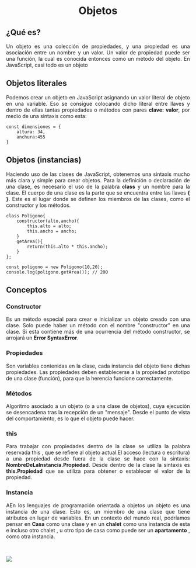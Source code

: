 <h1 align="center"><strong>Objetos</strong></h1>

<h2><strong>¿Qué es?</strong></h2>
    <p align="justify">Un objeto es una colección de propiedades, y una propiedad es una asociación entre un nombre y un valor. Un valor de propiedad puede ser una función, la cual es conocida entonces como un método del objeto. En JavaScript, casi todo es un objeto</p>

<h2><strong>Objetos literales</strong></h2>
    <p align="justify">Podemos crear un objeto en JavaScript asignando un valor literal de objeto en una variable. Eso se consigue colocando dicho literal entre llaves y dentro de ellas tantas propiedades o métodos con pares <b>clave: valor</b>, por medio de una sintaxis como esta:<p>

    const dimensiones = {
        altura: 34,
        anchura:455
    }

<h2><strong>Objetos (instancias)</strong></h2>
    <p align="justify">Haciendo uso de las clases de JavaScript, obtenemos una sintaxis mucho más clara y simple para crear objetos. Para la definición o declaración de una clase, es necesario el uso de la palabra <b>class</b> y un nombre para la clase. El cuerpo de una clase es la parte que se encuentra entre las llaves <b>{ }</b>. Este es el lugar donde se definen los miembros de las clases, como el constructor y los métodos.</p>

    class Poligono{
        constructor(alto,ancho){
            this.alto = alto;
            this.ancho = ancho;
        }
        getArea(){
            return(this.alto * this.ancho);
        }
    };

    const poligono = new Poligono(10,20);
    console.log(poligono.getArea()); // 200

<h2><strong>Conceptos</strong></h2>
<h3><b>Constructor</b></h3>
<p align="justify">Es un método especial para crear e inicializar un objeto creado con una clase. Solo puede haber un método con el nombre "constructor" en una clase. Si esta contiene más de una ocurrencia del método constructor, se arrojará un <b>Error SyntaxError</b>.</p>
<h3><b>Propiedades</b></h3>
<p align="justify">Son variables contenidas en la clase, cada instancia del objeto tiene dichas propiedades. Las propiedades deben establecerse a la propiedad prototipo de una clase (función), para que la herencia funcione correctamente.</p>
<h3><b>Métodos</b></h3>
<p align="justify">Algoritmo asociado a un objeto (o a una clase de objetos), cuya ejecución se desencadena tras la recepción de un "mensaje". Desde el punto de vista del comportamiento, es lo que el objeto puede hacer.</p>
<h3><b>this</b></h3>
<p align="justify">Para trabajar con propiedades dentro de la clase se utiliza la palabra reservada this , que se refiere al objeto actual.El acceso (lectura o escritura) a una propiedad desde fuera de la clase se hace con la sintaxis: <b>NombreDeLaInstancia.Propiedad</b>. Desde dentro de la clase la sintaxis es <b>this.Propiedad</b> que se utiliza para obtener o establecer el valor de la propiedad.</p>
<h3><b>Instancia</b></h3>
<p align="justify">AEn los lenguajes de programación orientada a objetos un objeto es una instancia de una clase. Esto es, un miembro de una clase que tiene atributos en lugar de variables. En un contexto del mundo real, podríamos pensar en <b>Casa</b> como una clase y en un <b>chalet</b> como una instancia de esta e incluso otro chalet , u otro tipo de casa como puede ser un <b>apartamento</b> , como otra instancia.</p>

<br>

<a href="https://vod-progressive.akamaized.net/exp=1687148538~acl=%2Fvimeo-transcode-storage-prod-us-west1-h264-1080p%2F01%2F2932%2F25%2F639663416%2F2931736980.mp4~hmac=9511eed42d5e06852fe1003bdb6e912be5dcad96079fbc085d5028fd894ad714/vimeo-transcode-storage-prod-us-west1-h264-1080p/01/2932/25/639663416/2931736980.mp4"><img src="https://i.vimeocdn.com/video/1287308964-fe75c1a9085aaf069de4837be9a40a1c27b3c8667bf88573c_640"></a>